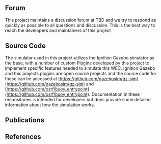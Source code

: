 ## Forum
This project maintains a discussion forum at TBD and we try to respond as quickly as possible to all questions and discussion. This is the best way to reach the developers and maintainers of this project

## Source Code
The simulator used in this project utilizes the Ignition Gazebo simulator as the base, with a number of custom PlugIns developed by this project to implement specific features needed to simulate this WEC.  Ignition Gazebo and this projects plugins are open source projects and the source code for these can be accessed at [https://github.com/gazebosim/gz-sim](https://github.com/gazebosim/gz-sim) and [https://github.com/osrf/buoy_entrypoint](https://github.com/osrf/buoy_entrypoint).  Documentation in these respositories is intended for developers but does provide some detailed information about how the simulation works.

## Publications


## References 
